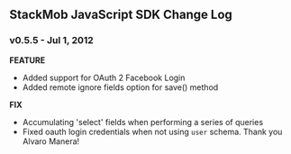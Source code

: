 ## StackMob JavaScript SDK Change Log

### v0.5.5 - Jul 1, 2012

**FEATURE** 

* Added support for OAuth 2 Facebook Login
* Added remote ignore fields option for save() method

**FIX** 

* Accumulating 'select' fields when performing a series of queries
* Fixed oauth login credentials when not using `user` schema. Thank you Alvaro Manera!
